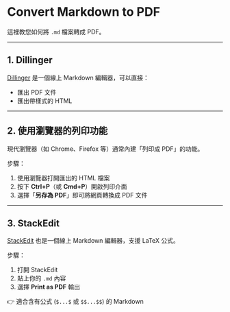 # Convert Markdown to PDF

這裡教您如何將 `.md` 檔案轉成 PDF。

---

## 1. Dillinger
[Dillinger](https://dillinger.io/) 是一個線上 Markdown 編輯器，可以直接：
- 匯出 PDF 文件
- 匯出帶樣式的 HTML

---

## 2. 使用瀏覽器的列印功能
現代瀏覽器（如 Chrome、Firefox 等）通常內建「列印成 PDF」的功能。

步驟：
1. 使用瀏覽器打開匯出的 HTML 檔案  
2. 按下 **Ctrl+P**（或 **Cmd+P**）開啟列印介面  
3. 選擇「**另存為 PDF**」即可將網頁轉換成 PDF 文件  

---

## 3. StackEdit
[StackEdit](https://stackedit.io/) 也是一個線上 Markdown 編輯器，支援 LaTeX 公式。

步驟：
1. 打開 StackEdit  
2. 貼上你的 `.md` 內容  
3. 選擇 **Print as PDF** 輸出  

👉 適合含有公式 (`$...$` 或 `$$...$$`) 的 Markdown
